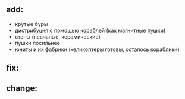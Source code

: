 ## add:
* крутые буры 
* дистрибуция с помощью кораблей (как магнитные пушки)
* стены (песчаные, керамические)
* пушки посильнее
* юниты и их фабрики (хеликоптеры готовы, осталось кораблики)

## fix:


## change:

